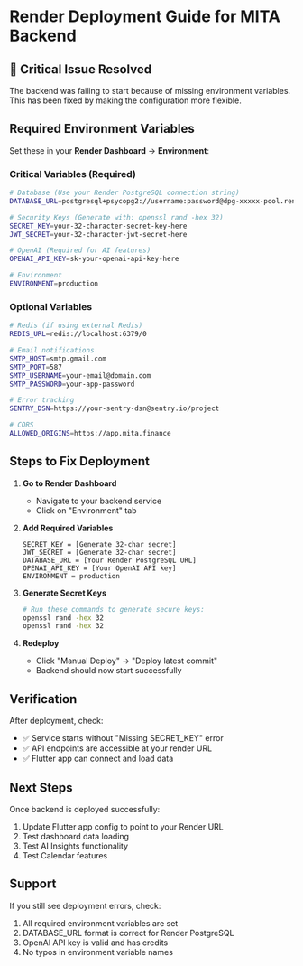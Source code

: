 # Render Deployment Guide for MITA Backend

## 🚨 Critical Issue Resolved
The backend was failing to start because of missing environment variables. This has been fixed by making the configuration more flexible.

## Required Environment Variables

Set these in your **Render Dashboard** → **Environment**:

### Critical Variables (Required)
```bash
# Database (Use your Render PostgreSQL connection string)
DATABASE_URL=postgresql+psycopg2://username:password@dpg-xxxxx-pool.render.com:5432/database_name

# Security Keys (Generate with: openssl rand -hex 32)  
SECRET_KEY=your-32-character-secret-key-here
JWT_SECRET=your-32-character-jwt-secret-here

# OpenAI (Required for AI features)
OPENAI_API_KEY=sk-your-openai-api-key-here

# Environment
ENVIRONMENT=production
```

### Optional Variables
```bash
# Redis (if using external Redis)
REDIS_URL=redis://localhost:6379/0

# Email notifications
SMTP_HOST=smtp.gmail.com
SMTP_PORT=587
SMTP_USERNAME=your-email@domain.com
SMTP_PASSWORD=your-app-password

# Error tracking
SENTRY_DSN=https://your-sentry-dsn@sentry.io/project

# CORS
ALLOWED_ORIGINS=https://app.mita.finance
```

## Steps to Fix Deployment

1. **Go to Render Dashboard**
   - Navigate to your backend service
   - Click on "Environment" tab

2. **Add Required Variables**
   ```
   SECRET_KEY = [Generate 32-char secret]
   JWT_SECRET = [Generate 32-char secret] 
   DATABASE_URL = [Your Render PostgreSQL URL]
   OPENAI_API_KEY = [Your OpenAI API key]
   ENVIRONMENT = production
   ```

3. **Generate Secret Keys**
   ```bash
   # Run these commands to generate secure keys:
   openssl rand -hex 32
   openssl rand -hex 32
   ```

4. **Redeploy**
   - Click "Manual Deploy" → "Deploy latest commit"
   - Backend should now start successfully

## Verification

After deployment, check:
- ✅ Service starts without "Missing SECRET_KEY" error
- ✅ API endpoints are accessible at your render URL
- ✅ Flutter app can connect and load data

## Next Steps

Once backend is deployed successfully:
1. Update Flutter app config to point to your Render URL
2. Test dashboard data loading
3. Test AI Insights functionality
4. Test Calendar features

## Support

If you still see deployment errors, check:
1. All required environment variables are set
2. DATABASE_URL format is correct for Render PostgreSQL
3. OpenAI API key is valid and has credits
4. No typos in environment variable names